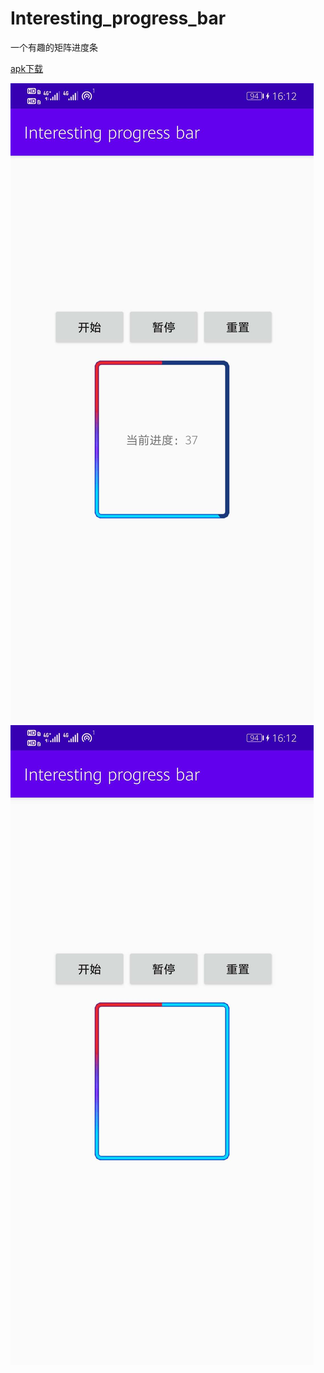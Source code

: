 # Interesting_progress_bar
一个有趣的矩阵进度条

[apk下载](https://github.com/Awent/Interesting_progress_bar/blob/master/app/release/app-release.apk)

![image](https://github.com/Awent/Interesting_progress_bar/blob/master/pic/WechatIMG48.jpeg)
![image](https://github.com/Awent/Interesting_progress_bar/blob/master/pic/WechatIMG49.jpeg)
